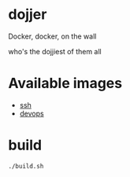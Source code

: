 # dojjer

Docker, docker, on the wall

who's the dojjiest of them all

# Available images

* [ssh](https://github.com/TheShellLand/dojjer/blob/ssh/Dockerfile)
* [devops](https://github.com/TheShellLand/dojjer/blob/devops/Dockerfile)

# build
```
./build.sh
```

